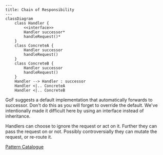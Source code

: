 ```mermaid
---
title: Chain of Responsibility
---
classDiagram
    class Handler {
        <<interface>>
        Handler successor*
        handleRequest()*
    }
    class ConcreteA {
        Handler successor
        handleRequest()
    }
    class ConcreteB {
        Handler successor
        handleRequest()
    }
    Handler --> Handler : successor
    Handler <|.. ConcreteA 
    Handler <|.. ConcreteB 
```
GoF suggests a default implementation that automatically forwards to successor. Don't do this as you will forget to
override the default. We've intentionally made it difficult here by using an interface instead of inheritance.

Handlers can choose to ignore the request or act on it. Further they can pass the request on or not. Possibly
controversially they can mutate the request, or re-route it. 

[Pattern Catalogue](../../Catalogue.md)